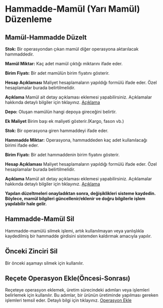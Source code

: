 
# Hammadde-Mamül (Yarı Mamül) Düzenleme

## Mamül-Hammadde Düzelt 

**Stok:** Bir operasyondan çıkan mamül diğer operasyona aktarılacak hammaddedir.

**Mamül Miktar:** Kaç adet mamül çıktığı miktarını ifade eder.

**Birim Fiyatı:** Bir adet mamülün birim fiyatını gösterir.

**Hesap Açıklaması** Maliyet hesaplamaların yapıldığı formülü ifade eder. Özel hesaplamalar burada belirtilmelidir.

**Açıklama** Mamül ait detay açıklaması eklemesi yapabilirsiniz. Açıklamalar hakkında detaylı bilgiler için tıklayınız. [Açıklama](../TemelOzellikler/Aciklama.md)

**Depo:** Oluşan mamülün hangi depoya gireceğini belirtir.

**Ek Maliyet** Birim başı ek maliyeti gösterir.(Kargo, fason vb.)

**Stok:** Bir operasyona giren hammaddeyi ifade eder.

**Hammadde Miktar:** Operasyona, hammaddeden kaç adet kullanılacağı birimi ifade eder. 

**Birim Fiyatı:** Bir adet hammaddenin birim fiyatını gösterir.

**Hesap Açıklaması** Maliyet hesaplamaların yapıldığı formülü ifade eder. Özel hesaplamalar burada belirtilmelidir.

**Açıklama** Mamül ait detay açıklaması eklemesi yapabilirsiniz. Açıklamalar hakkında detaylı bilgiler için tıklayınız. [Açıklama](../TemelOzellikler/Aciklama.md)

**Yapılan düzeltmeleri onayladıktan sonra, değişiklikleri sisteme kaydedin. Böylece, mamül bilgileri güncellenir/eklenir ve doğru bilgilerle işlem yapılabilir hale gelir.**

## Hammadde-Mamül Sil

Hammadde-mamülü silmek işlemi, artık kullanılmayan veya yanlışlıkla kaydedilmiş bir hammadde girdisini sistemden kaldırmak amacıyla yapılır.

## Önceki Zinciri Sil

Bir önceki aşamayı silmek için kullanılır. 

## Reçete Operasyon Ekle(Öncesi-Sonrası)

Reçeteye operasyon eklemek, üretim sürecindeki adımları veya işlemleri belirlemek için kullanılır. 
Bu adımlar, bir ürünün üretiminde yapılması gereken işlemleri temsil eder. 
Detaylı bilgi için tıklayınız. [Operasyon Ekle](../Uretim/OperasyonEkle.md)

